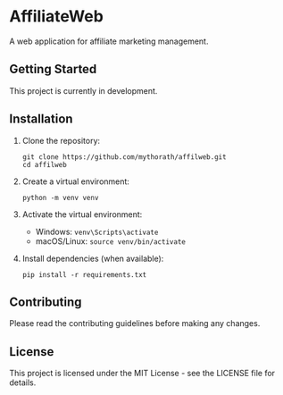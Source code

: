 # AffiliateWeb

A web application for affiliate marketing management.

## Getting Started

This project is currently in development.

## Installation

1. Clone the repository:
   ```
   git clone https://github.com/mythorath/affilweb.git
   cd affilweb
   ```

2. Create a virtual environment:
   ```
   python -m venv venv
   ```

3. Activate the virtual environment:
   - Windows: `venv\Scripts\activate`
   - macOS/Linux: `source venv/bin/activate`

4. Install dependencies (when available):
   ```
   pip install -r requirements.txt
   ```

## Contributing

Please read the contributing guidelines before making any changes.

## License

This project is licensed under the MIT License - see the LICENSE file for details.
